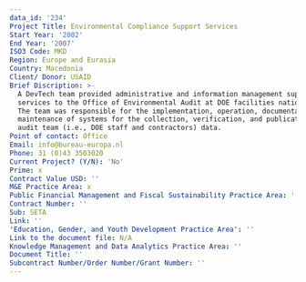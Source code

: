 ```yaml
---
data_id: '234'
Project Title: Environmental Compliance Support Services
Start Year: '2002'
End Year: '2007'
ISO3 Code: MKD
Region: Europe and Eurasia
Country: Macedonia
Client/ Donor: USAID
Brief Discription: >-
  A DevTech team provided administrative and information management support
  services to the Office of Environmental Audit at DOE facilities nationwide.
  The team was responsible for the implementation, operation, documentation, and
  maintenance of systems for the collection, verification, and publication of
  audit team (i.e., DOE staff and contractors) data.
Point of contact: Office
Email: info@bureau-europa.nl
Phone: 31 (0)43 3503020
Current Project? (Y/N): 'No'
Prime: x
Contract Value USD: ''
M&E Practice Area: x
Public Financial Management and Fiscal Sustainability Practice Area: ''
Contract Number: ''
Sub: SETA
Link: ''
'Education, Gender, and Youth Development Practice Area': ''
Link to the document file: N/A
Knowledge Management and Data Analytics Practice Area: ''
Document Title: ''
Subcontract Number/Order Number/Grant Number: ''
---
```

